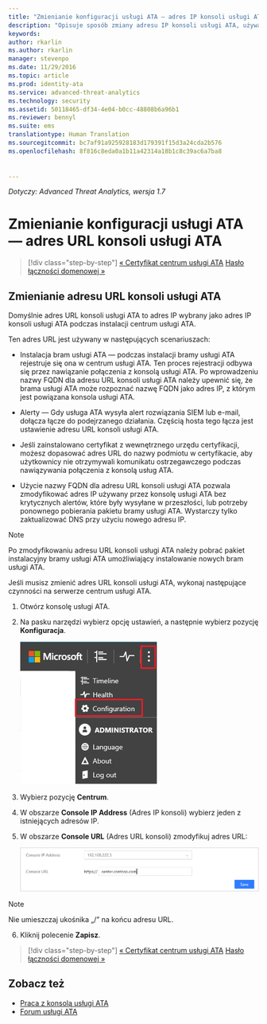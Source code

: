 ```yaml
---
title: "Zmienianie konfiguracji usługi ATA — adres IP konsoli usługi ATA | Usługa Microsoft Advanced Threat Analytics"
description: "Opisuje sposób zmiany adresu IP konsoli usługi ATA, używanego do tworzenia skrótów do konsoli usługi ATA w bramach usługi ATA."
keywords: 
author: rkarlin
ms.author: rkarlin
manager: stevenpo
ms.date: 11/29/2016
ms.topic: article
ms.prod: identity-ata
ms.service: advanced-threat-analytics
ms.technology: security
ms.assetid: 50118465-df34-4e04-b0cc-48808b6a96b1
ms.reviewer: bennyl
ms.suite: ems
translationtype: Human Translation
ms.sourcegitcommit: bc7af91a925928183d179391f15d3a24cda2b576
ms.openlocfilehash: 8f816c8eda0a1b11a42314a18b1c8c39ac6a7ba8


---
```


*Dotyczy: Advanced Threat Analytics, wersja 1.7*



# <a name="change-ata-configuration---ata-console-url"></a>Zmienianie konfiguracji usługi ATA — adres URL konsoli usługi ATA

>[!div class="step-by-step"]
[« Certyfikat centrum usługi ATA](modifying-ata-config-centercert.md)
[Hasło łączności domenowej »](modifying-ata-config-dcpassword.md)

## <a name="change-the-ata-console-url"></a>Zmienianie adresu URL konsoli usługi ATA
Domyślnie adres URL konsoli usługi ATA to adres IP wybrany jako adres IP konsoli usługi ATA podczas instalacji centrum usługi ATA.

Ten adres URL jest używany w następujących scenariuszach:

-   Instalacja bram usługi ATA — podczas instalacji bramy usługi ATA rejestruje się ona w centrum usługi ATA. Ten proces rejestracji odbywa się przez nawiązanie połączenia z konsolą usługi ATA. Po wprowadzeniu nazwy FQDN dla adresu URL konsoli usługi ATA należy upewnić się, że brama usługi ATA może rozpoznać nazwę FQDN jako adres IP, z którym jest powiązana konsola usługi ATA.

-   Alerty — Gdy usługa ATA wysyła alert rozwiązania SIEM lub e-mail, dołącza łącze do podejrzanego działania. Częścią hosta tego łącza jest ustawienie adresu URL konsoli usługi ATA.

-   Jeśli zainstalowano certyfikat z wewnętrznego urzędu certyfikacji, możesz dopasować adres URL do nazwy podmiotu w certyfikacie, aby użytkownicy nie otrzymywali komunikatu ostrzegawczego podczas nawiązywania połączenia z konsolą usług ATA.

-   Użycie nazwy FQDN dla adresu URL konsoli usługi ATA pozwala zmodyfikować adres IP używany przez konsolę usługi ATA bez krytycznych alertów, które były wysyłane w przeszłości, lub potrzeby ponownego pobierania pakietu bramy usługi ATA. Wystarczy tylko zaktualizować DNS przy użyciu nowego adresu IP.

> [!NOTE]
> Po zmodyfikowaniu adresu URL konsoli usługi ATA należy pobrać pakiet instalacyjny bramy usługi ATA umożliwiający instalowanie nowych bram usługi ATA.

Jeśli musisz zmienić adres URL konsoli usługi ATA, wykonaj następujące czynności na serwerze centrum usługi ATA.

1.  Otwórz konsolę usługi ATA.

2.  Na pasku narzędzi wybierz opcję ustawień, a następnie wybierz pozycję **Konfiguracja**.

    ![Ikona ustawień konfiguracji usługi ATA](media/ATA-config-icon.JPG)

3.  Wybierz pozycję **Centrum**.

4.  W obszarze **Console IP Address** (Adres IP konsoli) wybierz jeden z istniejących adresów IP.

5.  W obszarze **Console URL** (Adres URL konsoli) zmodyfikuj adres URL:

    ![Adres URL konsoli usługi ATA](media/ATA-chge-center-URL.png)
> [!NOTE]
> Nie umieszczaj ukośnika „/” na końcu adresu URL.

6.  Kliknij polecenie **Zapisz**.

>[!div class="step-by-step"]
[« Certyfikat centrum usługi ATA](modifying-ata-config-centercert.md)
[Hasło łączności domenowej »](modifying-ata-config-dcpassword.md)


## <a name="see-also"></a>Zobacz też
- [Praca z konsolą usługi ATA](working-with-ata-console.md)
- [Forum usługi ATA](https://aka.ms/ata-forum)



<!--HONumber=Nov16_HO5-->


